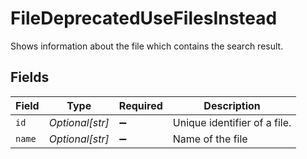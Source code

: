 # FileDeprecatedUseFilesInstead

Shows information about the file which contains the search result.


## Fields

| Field                        | Type                         | Required                     | Description                  |
| ---------------------------- | ---------------------------- | ---------------------------- | ---------------------------- |
| `id`                         | *Optional[str]*              | :heavy_minus_sign:           | Unique identifier of a file. |
| `name`                       | *Optional[str]*              | :heavy_minus_sign:           | Name of the file             |